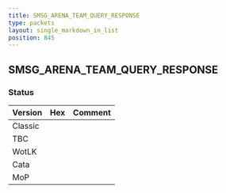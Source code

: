```yaml
---
title: SMSG_ARENA_TEAM_QUERY_RESPONSE
type: packets
layout: single_markdown_in_list
position: 845
---
```


## SMSG_ARENA_TEAM_QUERY_RESPONSE

### Status

Version | Hex | Comment
---------- | ---------- | ---------- 
Classic |  |  
TBC |  |  
WotLK |  |  
Cata |  |  
MoP |  |  